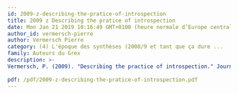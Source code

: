 ```yaml
---
id: 2009-z-describing-the-pratice-of-introspection
title: 2009 z Describing the pratice of introspection
date: Mon Jan 21 2019 10:16:49 GMT+0100 (heure normale d’Europe centrale)
author_id: vermersch-pierre
author: Vermersch Pierre
category: (4) L'époque des synthèses (2008/9 et tant que ça dure ...
family: Auteurs du Grex
description: >-
Vermersch, P. (2009). "Describing the practice of introspection." Journal of Consciousness Studies 16, (10-12): 20-57. Une très grande synthèse qui a préparé l'écriture du livre en cours.
 
pdf: /pdf/2009-z-describing-the-pratice-of-introspection.pdf
---
```

